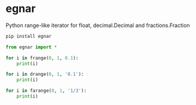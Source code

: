 # egnar
Python range-like iterator for float, decimal.Decimal and fractions.Fraction

```bash
pip install egnar
```

```python
from egnar import *

for i in frange(0, 1, 0.1):
    print(i)

for i in drange(0, 1, '0.1'):
    print(i)

for i in farange(0, 1, '1/3'):
    print(i)
```